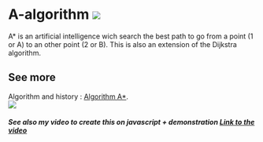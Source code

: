 # A-algorithm <img src="https://img.shields.io/github/issues/Mabule/A-algorithm">
A* is an artificial intelligence wich search the best path to go from a point (1 or A) to an other point (2 or B).
This is also an extension of the Dijkstra algorithm.
## See more
Algorithm and history : <a href="https://fr.wikipedia.org/wiki/Algorithme_A*">Algorithm A*</a>.
<br>
  <img src="https://upload.wikimedia.org/wikipedia/commons/5/5d/Astar_progress_animation.gif">
<br>
##### See also my video to create this on javascript + demonstration <a href="https://www.youtube.com/watch?v=RPm9Bi26pLA">Link to the video</a>
